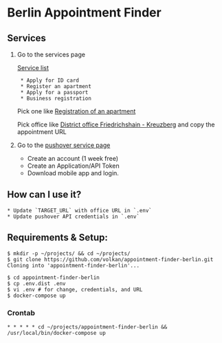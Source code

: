 # Berlin Appointment Finder

## Services

1. Go to the services page

    [Service list](https://service.berlin.de/terminvereinbarung/)

        * Apply for ID card
        * Register an apartment
        * Apply for a passport
        * Business registration

    Pick one like [Registration of an apartment](https://service.berlin.de/dienstleistung/120686/)

    Pick office like [District office Friedrichshain - Kreuzberg](https://service.berlin.de/terminvereinbarung/termin/tag.php?termin=1&anliegen[]=120686&dienstleisterlist=122231,122243&herkunft=http%3A%2F%2Fservice.berlin.de%2Fdienstleistung%2F120686%2F) and copy the appointment URL

2. Go to the [pushover service page](https://pushover.net/)
    * Create an account (1 week free)
    * Create an Application/API Token
    * Download mobile app and login.

## How can I use it?

    * Update `TARGET_URL` with office URL in `.env`
    * Update pushover API credentials in `.env`

## Requirements & Setup:
```shell
$ mkdir -p ~/projects/ && cd ~/projects/
$ git clone https://github.com/volkan/appointment-finder-berlin.git
Cloning into 'appointment-finder-berlin'...

$ cd appointment-finder-berlin
$ cp .env.dist .env
$ vi .env # for change, credentials, and URL
$ docker-compose up

```

### Crontab
```shell
* * * * * cd ~/projects/appointment-finder-berlin && /usr/local/bin/docker-compose up
```
